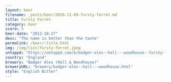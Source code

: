 ```yaml
---
layout: beer
filename: _posts/beer/2016-11-09-fursty-ferret.md
title: Fursty Ferret
category: beer
score: 5
beer-date: "2012-10-27"
desc: "The name is better than the taste"
permalink: /beer/:title.html
img: /img/list/fursty-ferret.jpeg
untappd: "https://untappd.com/b/badger-ales--hall---woodhouse--fursty-ferret/8932"
country: "England"
brewery: "Badger Ales (Hall & Woodhouse)"
breweryURL: "brewery/badger-ales--hall---woodhouse.html"
style: "English Bitter"
---
```

